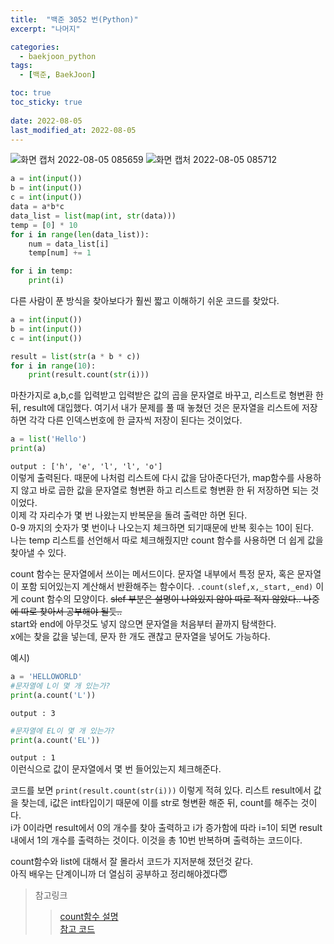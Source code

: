 ```yaml
---
title:  "백준 3052 번(Python)"
excerpt: "나머지"

categories:
  - baekjoon_python
tags:
  - [백준, BaekJoon]

toc: true
toc_sticky: true
 
date: 2022-08-05
last_modified_at: 2022-08-05
---
```


![화면 캡처 2022-08-05 085659](https://user-images.githubusercontent.com/106606698/182979240-72373a78-9731-4716-9e98-32b719a814e2.png)
![화면 캡처 2022-08-05 085712](https://user-images.githubusercontent.com/106606698/182979244-2b177911-afcd-4384-b8a1-66a20cc5b04e.png)
 
  
```python
a = int(input())
b = int(input())
c = int(input())
data = a*b*c
data_list = list(map(int, str(data)))
temp = [0] * 10
for i in range(len(data_list)):
    num = data_list[i]
    temp[num] += 1

for i in temp:
    print(i)
```  
 
 
다른 사람이 푼 방식을 찾아보다가 훨씬 짧고 이해하기 쉬운 코드를 찾았다. 
 
```python
a = int(input())
b = int(input())
c = int(input())

result = list(str(a * b * c))
for i in range(10):
    print(result.count(str(i)))
```  
마찬가지로 a,b,c를 입력받고 입력받은 값의 곱을 문자열로 바꾸고, 리스트로 형변환 한 뒤, result에 대입했다. 
여기서 내가 문제를 풀 때 놓쳤던 것은 문자열을 리스트에 저장하면 각각 다른 인덱스번호에 한 글자씩 저장이 된다는 것이었다.
```python
a = list('Hello')
print(a)
```
`output : ['h', 'e', 'l', 'l', 'o']`  
이렇게 출력된다. 때문에 나처럼 리스트에 다시 값을 담아준다던가, map함수를 사용하지 않고 바로 곱한 값을 문자열로 형변환 하고 리스트로 형변환 한 뒤 저장하면 되는 것이었다.  
이제 각 자리수가 몇 번 나왔는지 반복문을 돌려 출력만 하면 된다.  
0-9 까지의 숫자가 몇 번이나 나오는지 체크하면 되기때문에 반복 횟수는 10이 된다.  
나는 temp 리스트를 선언해서 따로 체크해줬지만 count 함수를 사용하면 더 쉽게 값을 찾아낼 수 있다.  

count 함수는 문자열에서 쓰이는 메서드이다.
문자열 내부에서 특정 문자, 혹은 문자열이 포함 되어있는지 계산해서 반환해주는 함수이다.
`.count(slef,x,_start,_end)` 이게 count 함수의 모양이다. ~~slef 부분은 설명이 나와있지 않아 따로 적지 않았다.. 나중에 따로 찾아서 공부해야 될듯..~~  
start와 end에 아무것도 넣지 않으면 문자열을 처음부터 끝까지 탐색한다.  
x에는 찾을 값을 넣는데, 문자 한 개도 괜찮고 문자열을 넣어도 가능하다.

예시)
```python
a = 'HELLOWORLD'
#문자열에 L이 몇 개 있는가?
print(a.count('L'))
```  
`output : 3`  
```python
#문자열에 EL이 몇 개 있는가?
print(a.count('EL'))
```  
`output : 1`  
이런식으로 값이 문자열에서 몇 번 들어있는지 체크해준다.  
 
코드를 보면 `print(result.count(str(i)))` 이렇게 적혀 있다.
리스트 result에서 값을 찾는데, i값은 int타입이기 때문에 이를 str로 형변환 해준 뒤, count를 해주는 것이다.  
i가 0이라면 result에서 0의 개수를 찾아 출력하고 i가 증가함에 따라 i=1이 되면 result내에서 1의 개수를 출력하는 것이다. 이것을 총 10번 반복하며 출력하는 코드이다.  
 
count함수와 list에 대해서 잘 몰라서 코드가 지저분해 졌던것 같다.  
아직 배우는 단계이니까 더 열심히 공부하고 정리해야겠다😇

>참고링크
>>[count함수 설명](https://blockdmask.tistory.com/410)  
>>[참고 코드](https://pacific-ocean.tistory.com/34)